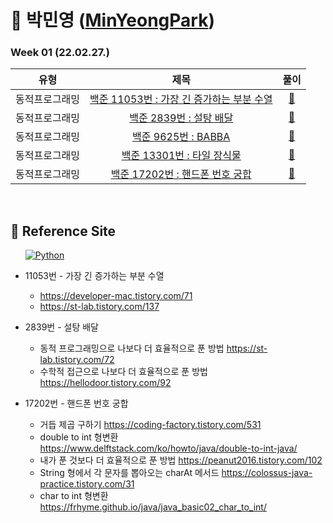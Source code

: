 # 🌱 박민영 ([MinYeongPark](github.com/MinYeongPark))
### Week 01 (22.02.27.)
| 유형 | 제목 | 풀이 |
| :---: | :---: | :---: |
| 동적프로그래밍 | <a href="https://www.acmicpc.net/problem/11053">백준 11053번 : 가장 긴 증가하는 부분 수열</a>  | <a href="https://www.acmicpc.net/source/39543709">🔗</a> |
| 동적프로그래밍 | <a href="https://www.acmicpc.net/problem/2839">백준 2839번 : 설탕 배달</a>  | <a href="https://www.acmicpc.net/source/39686395">🔗</a> |
| 동적프로그래밍 | <a href="https://www.acmicpc.net/problem/9625">백준 9625번 : BABBA</a>  | <a href="https://www.acmicpc.net/source/39696577">🔗</a> |
| 동적프로그래밍 | <a href="https://www.acmicpc.net/problem/13301">백준 13301번 : 타일 장식물</a>  | <a href="https://www.acmicpc.net/source/39698052">🔗</a> |
| 동적프로그래밍 | <a href="https://www.acmicpc.net/problem/17202">백준 17202번 : 핸드폰 번호 궁합</a>  | <a href="https://www.acmicpc.net/source/39704608">🔗</a> |

<br>

## 📍 Reference Site
&nbsp;&nbsp;&nbsp;&nbsp;&nbsp; <a href="https://velog.io/@godqhrals"><img alt="Python" src ="https://img.shields.io/badge/Velog_Blog-20C997.svg?&style=for-the-badge&logo=Velog_Blog&logoColor=White"/></a>

* 11053번 - 가장 긴 증가하는 부분 수열
   * https://developer-mac.tistory.com/71
   * https://st-lab.tistory.com/137

* 2839번 - 설탕 배달
   * 동적 프로그래밍으로 나보다 더 효율적으로 푼 방법 https://st-lab.tistory.com/72
   * 수학적 접근으로 나보다 더 효율적으로 푼 방법 https://hellodoor.tistory.com/92 

* 17202번 - 핸드폰 번호 궁합
  * 거듭 제곱 구하기 https://coding-factory.tistory.com/531
  * double to int 형변환 https://www.delftstack.com/ko/howto/java/double-to-int-java/
  * 내가 푼 것보다 더 효율적으로 푼 방법 https://peanut2016.tistory.com/102
  * String 형에서 각 문자를 뽑아오는 charAt 메서드 https://colossus-java-practice.tistory.com/31
  * char to int 형변환 https://frhyme.github.io/java/java_basic02_char_to_int/
    